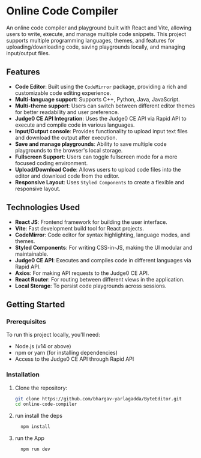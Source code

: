 # Online Code Compiler

An online code compiler and playground built with React and Vite, allowing users to write, execute, and manage multiple code snippets. This project supports multiple programming languages, themes, and features for uploading/downloading code, saving playgrounds locally, and managing input/output files.

## Features

- **Code Editor**: Built using the `CodeMirror` package, providing a rich and customizable code editing experience.
- **Multi-language support**: Supports C++, Python, Java, JavaScript.
- **Multi-theme support**: Users can switch between different editor themes for better readability and user preference.
- **Judge0 CE API Integration**: Uses the Judge0 CE API via Rapid API to execute and compile code in various languages.
- **Input/Output console**: Provides functionality to upload input text files and download the output after execution.
- **Save and manage playgrounds**: Ability to save multiple code playgrounds to the browser's local storage.
- **Fullscreen Support**: Users can toggle fullscreen mode for a more focused coding environment.
- **Upload/Download Code**: Allows users to upload code files into the editor and download code from the editor.
- **Responsive Layout**: Uses `Styled Components` to create a flexible and responsive layout.

## Technologies Used

- **React JS**: Frontend framework for building the user interface.
- **Vite**: Fast development build tool for React projects.
- **CodeMirror**: Code editor for syntax highlighting, language modes, and themes.
- **Styled Components**: For writing CSS-in-JS, making the UI modular and maintainable.
- **Judge0 CE API**: Executes and compiles code in different languages via Rapid API.
- **Axios**: For making API requests to the Judge0 CE API.
- **React Router**: For routing between different views in the application.
- **Local Storage**: To persist code playgrounds across sessions.

## Getting Started

### Prerequisites

To run this project locally, you'll need:

- Node.js (v14 or above)
- npm or yarn (for installing dependencies)
- Access to the Judge0 CE API through Rapid API

### Installation

1. Clone the repository:
   ```bash
   git clone https://github.com/bhargav-yarlagadda/ByteEditor.git
   cd online-code-compiler
   ```
2. run install the deps
   ```bash
     npm install
   ```
3. run the App
   ```bash
     npm run dev
   ``` 
  
